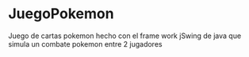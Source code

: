 # JuegoPokemon
Juego de cartas pokemon hecho con el frame work jSwing de java que simula un combate pokemon entre 2 jugadores
